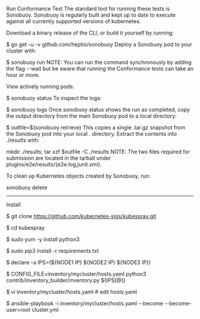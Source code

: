 Run Conformance Test
The standard tool for running these tests is Sonobuoy. Sonobuoy is regularly built and kept up to date to execute against all currently supported versions of kubernetes.

Download a binary release of the CLI, or build it yourself by running:

$ go get -u -v github.com/heptio/sonobuoy
Deploy a Sonobuoy pod to your cluster with:

$ sonobuoy run
NOTE: You can run the command synchronously by adding the flag --wait but be aware that running the Conformance tests can take an hour or more.

View actively running pods:

$ sonobuoy status 
To inspect the logs:

$ sonobuoy logs
Once sonobuoy status shows the run as completed, copy the output directory from the main Sonobuoy pod to a local directory:

$ outfile=$(sonobuoy retrieve)
This copies a single .tar.gz snapshot from the Sonobuoy pod into your local . directory. Extract the contents into ./results with:

mkdir ./results; tar xzf $outfile -C ./results
NOTE: The two files required for submission are located in the tarball under plugins/e2e/results/{e2e.log,junit.xml}.

To clean up Kubernetes objects created by Sonobuoy, run:

sonobuoy delete

------------------------------------------------------------------------------------------------------------------------
Install

$ git clone https://github.com/kubernetes-sigs/kubespray.git

$ cd kubespray

$ sudo yum -y install python3

$ sudo pip3 install -r requirements.txt

$ declare -a IPS=(${NODE1 IP} ${NODE2 IP} ${NODE3 IP})

$ CONFIG_FILE=inventory/mycluster/hosts.yaml python3 contrib/inventory_builder/inventory.py ${IPS[@]}


$ vi inventory/mycluster/hosts.yaml # edit hosts.yaml

$ ansible-playbook -i inventory/mycluster/hosts.yaml  --become --become-user=root cluster.yml

